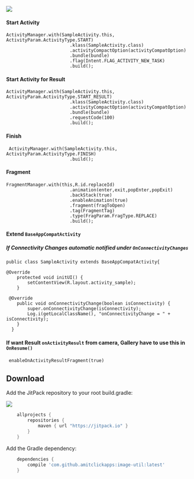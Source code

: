 
![](https://jitpack.io/v/amitclickapps/activity-frag-util.svg?style=flat-square)

#### Start Activity

```
ActivityManager.with(SampleActivity.this, ActivityParam.ActivityType.START)
                        .klass(SampleActivity.class)
                        .activityCompactOption(activityCompatOption)
                        .bundle(bundle)
                        .flag(Intent.FLAG_ACTIVITY_NEW_TASK)
                        .build();
```
#### Start Activity for Result
```
ActivityManager.with(SampleActivity.this, ActivityParam.ActivityType.START_RESULT)
                        .klass(SampleActivity.class)
                        .activityCompactOption(activityCompatOption)
                        .bundle(bundle)
                        .requestCode(100)
                        .build();
```
#### Finish 
```
 ActivityManager.with(SampleActivity.this, ActivityParam.ActivityType.FINISH)
                        .build();
```

#### Fragment 
```
FragmentManager.with(this,R.id.replaceId)
                        .animation(enter,exit,popEnter,popExit)
                        .backStack(true)
                        .enableAnimation(true)
                        .fragment(fragToOpen)
                        .tag(FragmentTag)
                        .type(FragParam.FragType.REPLACE)
                        .build();
```
#### Extend `BaseAppCompatActivity`
##### If Connectivity Changes automatic notified under `OnConnectivityChanges`

```
public class SampleActivity extends BaseAppCompatActivity{

@Override
    protected void initUI() {
        setContentView(R.layout.activity_sample);
    }
 
 @Override
    public void onConnectivityChange(boolean isConnectivity) {
        super.onConnectivityChange(isConnectivity);
        Log.i(getLocalClassName(), "onConnectivityChange = " + isConnectivity);
    }
  }
```

#### If want Result `onActivityResult` from camera, Gallery have to use this in `OnResume()`
```
 enableOnActivityResultFragment(true) 
```
Download
--------
Add the JitPack repository to your root build.gradle:


![](https://jitpack.io/v/amitclickapps/activity-frag-util.svg?style=flat-square)

```groovy
	allprojects {
		repositories {
			maven { url "https://jitpack.io" }
		}
	}
```
Add the Gradle dependency:
```groovy
	dependencies {
		compile 'com.github.amitclickapps:image-util:latest'
	}
```